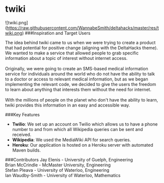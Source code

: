 # twiki
![twiki.png]
(https://raw.githubusercontent.com/WannabeSmith/deltahacks/master/res/twiki.png)
###Inspiration and Target Users

The idea behind twiki came to us when we were trying to create a product that had potential for positive change (aligning with the DeltaHacks theme). We wanted to make a service that allowed people to grab specific information about a topic of interest without internet access. 
<br /> 
<br />
Originally, we were going to create an SMS-based medical information service for individuals around the world who do not have the ability to talk to a doctor or access to relevant medical information, but as we began implementing the relevant code, we decided to give the users the freedom to learn about anything that interests them without the need for internet. 
<br />
<br />
With the millions of people on the planet who don't have the ability to learn, twiki provides this information in an easy and accessible way.

###Key Features

- **Twilio**: We set up an account on Twilio which allows us to have a phone number to and from which all Wikipedia queries can be sent and received.
- **Wikipedia**: We used the MediaWiki API for search queries.
- **Heroku**: Our application is hosted on a Heroku server with automated Maven builds.

###Contributors
Jay Elenis - University of Guelph, Engineering
<br />
Brian McCrindle - McMaster University, Engineering
<br />
Stefan Pleava - University of Waterloo, Engineering
<br />
Ian Waudby-Smith - University of Waterloo, Mathematics
